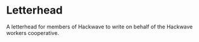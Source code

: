 # Letterhead 
A letterhead for members of Hackwave to write on behalf of the Hackwave workers
cooperative. 
